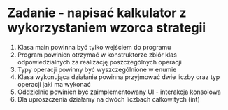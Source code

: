 # Zadanie - napisać kalkulator z wykorzystaniem wzorca strategii

1. Klasa main powinna być tylko wejściem do programu
2. Program powinien otrzymać w konstruktorze zbiór klas odpowiedzialnych za realizację poszczególnych operacji
3. Typy operacji powinny być wyszczególnione w enumie
4. Klasa wykonująca działanie powinna przyjmować dwie liczby oraz typ operacji jaki ma wykonać
5. Oddzielnie powinien być zaimplementowany UI - interakcja konsolowa
6. Dla uproszczenia działamy na dwóch liczbach całkowitych (int)
